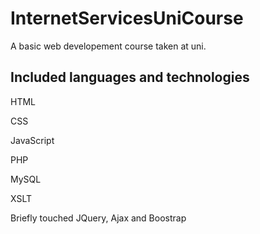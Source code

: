 # InternetServicesUniCourse
<p>A basic web developement course taken at uni.</p>
<h2>Included languages and technologies</h2>
<p>HTML</p>
<p>CSS</p>
<p>JavaScript</p>
<p>PHP</p>
<p>MySQL</p>
<p>XSLT</p>
<p>Briefly touched JQuery, Ajax and Boostrap</p>
